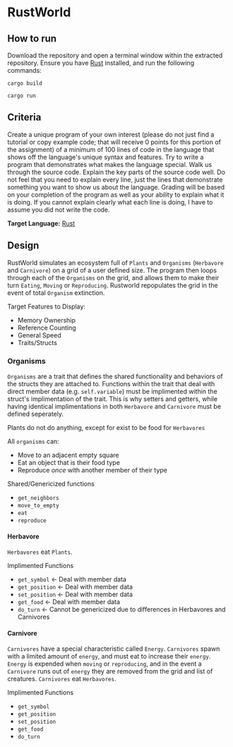 # RustWorld
## How to run
Download the repository and open a terminal window within the extracted repository. Ensure you have [Rust](https://www.rust-lang.org/learn/get-started) installed, and run the following commands: 

`cargo build`

`cargo run`

## Criteria
Create a unique program of your own interest (please do not just find a tutorial or copy example code; that will receive 0 points for this portion of the assignment) of a minimum of 100 lines of code in the language that shows off the language's unique syntax and features. Try to write a program that demonstrates what makes the language special. Walk us through the source code. Explain the key parts of the source code well. Do not feel that you need to explain every line, just the lines that demonstrate something you want to show us about the language. Grading will be based on your completion of the program as well as your ability to explain what it is doing. If you cannot explain clearly what each line is doing, I have to assume you did not write the code.

**Target Language:** [Rust](https://www.rust-lang.org/)

## Design
RustWorld simulates an ecosystem full of `Plants` and `Organisms` (`Herbavore` and `Carnivore`) on a grid of a user defined size. The program then loops through each of the `Organisms` on the grid, and allows them to make their turn `Eating`, `Moving` or `Reproducing`. Rustworld repopulates the grid in the event of total `Organism` extinction. 

Target Features to Display:
- Memory Ownership
- Reference Counting
- General Speed
- Traits/Structs

### Organisms
`Organisms` are a trait that defines the shared functionality and behaviors of the structs they are attached to. Functions within the trait that deal with direct member data (e.g. `self.variable`) must be implimented within the struct's implimentation of the trait. This is why setters and getters, while having identical implimentations in both `Herbavore` and `Carnivore` must be defined seperately.

Plants do not do anything, except for exist to be food for `Herbavores`

All `organisms` can:
- Move to an adjacent empty square
- Eat an object that is their food type
- Reproduce *once* with another member of their type

Shared/Genericized functions
- `get_neighbors`
- `move_to_empty`
- `eat`
- `reproduce`

#### Herbavore
`Herbavores` eat `Plants`.

Implimented Functions
- `get_symbol` <- Deal with member data
- `get_position` <- Deal with member data
- `set_position` <- Deal with member data
- `get_food` <- Deal with member data
- `do_turn` <- Cannot be genericized due to differences in Herbavores and Carnivores

#### Carnivore
`Carnivores` have a special characteristic called `Energy`. `Carnivores` spawn with a limited amount of `energy`, and must eat to increase their `energy`. `Energy` is expended when `moving` or `reproducing`, and in the event a `Carnivore` runs out of `energy` they are removed from the grid and list of creatures. `Carnivores` eat `Herbavores`.

Implimented Functions
- `get_symbol`
- `get_position`
- `set_position`
- `get_food`
- `do_turn`
